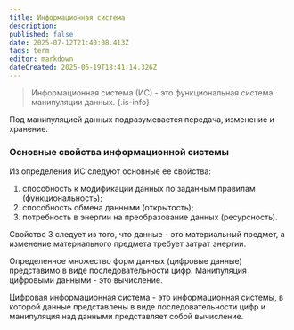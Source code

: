 ```yaml
---
title: Информационная система
description: 
published: false
date: 2025-07-12T21:40:08.413Z
tags: term
editor: markdown
dateCreated: 2025-06-19T18:41:14.326Z
---
```


> Информационная система (ИС) - это функциональная система манипуляции данных. 
{.is-info}

Под манипуляцией данных подразумевается передача, изменение и хранение.


### Основные свойства информационной системы

Из определения ИС следуют основные ее свойства:
1. способность к модификации данных по заданным правилам (функциональность);
2. способность обмена данными (открытость);
3. потребность в энергии на преобразование данных (ресурсность).

Свойство 3 следует из того, что данные - это материальный предмет, а изменение материального предмета требует затрат энергии.

Определенное множество форм данных (цифровые данные) представимо в виде последовательности цифр. Манипуляция цифровыми данными - это вычисление.

Цифровая информационная система - это информационная системы, в которой данные представлены в виде последовательности цифр и манипуляция над данными представляет собой вычисление.